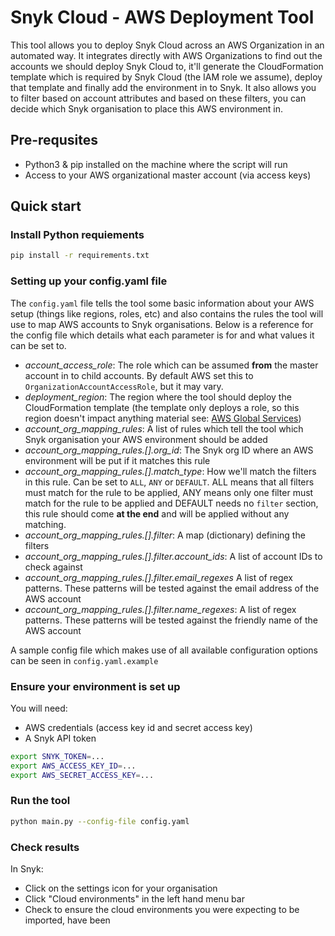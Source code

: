 # Snyk Cloud - AWS Deployment Tool

This tool allows you to deploy Snyk Cloud across an AWS Organization in an automated way. It integrates directly with
AWS Organizations to find out the accounts we should deploy Snyk Cloud to, it'll generate the CloudFormation template
which is required by Snyk Cloud (the IAM role we assume), deploy that template and finally add the environment in to
Snyk. It also allows you to filter based on account attributes and based on these filters, you can decide which Snyk
organisation to place this AWS environment in.

## Pre-requsites
* Python3 & pip installed on the machine where the script will run
* Access to your AWS organizational master account (via access keys)

## Quick start
### Install Python requiements
```bash
pip install -r requirements.txt
```

### Setting up your config.yaml file
The `config.yaml` file tells the tool some basic information about your AWS setup (things like regions, roles, etc) and
also contains the rules the tool will use to map AWS accounts to Snyk organisations. Below is a reference for the config
file which details what each parameter is for and what values it can be set to.

* *account_access_role*: The role which can be assumed **from** the master account in to child accounts. By default 
AWS set this to `OrganizationAccountAccessRole`, but it may vary.
* *deployment_region*: The region where the tool should deploy the CloudFormation template (the template only deploys
a role, so this region doesn't impact anything material see: [AWS Global Services](https://aws.amazon.com/about-aws/global-infrastructure/regional-product-services/#:~:text=Except%20as%20otherwise%20specified%2C%20Global,store%20and%20process%20data%20globally.))
* *account_org_mapping_rules*: A list of rules which tell the tool which Snyk organisation your AWS environment should be added
* *account_org_mapping_rules.[].org_id*: The Snyk org ID where an AWS environment will be put if it matches this rule
* *account_org_mapping_rules.[].match_type*: How we'll match the filters in this rule. Can be set to `ALL`, `ANY` or 
`DEFAULT`. ALL means that all filters must match for the rule to be applied, ANY means only one filter must match for
the rule to be applied and DEFAULT needs no `filter` section, this rule should come **at the end** and will be applied
without any matching.
* *account_org_mapping_rules.[].filter*: A map (dictionary) defining the filters
* *account_org_mapping_rules.[].filter.account_ids*: A list of account IDs to check against
* *account_org_mapping_rules.[].filter.email_regexes* A list of regex patterns. These patterns will be tested against
the email address of the AWS account
* *account_org_mapping_rules.[].filter.name_regexes*: A list of regex patterns. These patterns will be tested against
the friendly name of the AWS account

A sample config file which makes use of all available configuration options can be seen in `config.yaml.example`

### Ensure your environment is set up
You will need:
* AWS credentials (access key id and secret access key)
* A Snyk API token

```bash
export SNYK_TOKEN=...
export AWS_ACCESS_KEY_ID=...
export AWS_SECRET_ACCESS_KEY=...
```
### Run the tool
```bash
python main.py --config-file config.yaml
```

### Check results
In Snyk:
* Click on the settings icon for your organisation
* Click "Cloud environments" in the left hand menu bar
* Check to ensure the cloud environments you were expecting to be imported, have been
